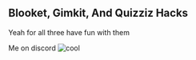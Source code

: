 Blooket, Gimkit, And Quizziz Hacks
-------------

Yeah for all three have fun with them

Me on discord
![cool](https://github.com/Union-Aerospace-Corporation-UAC/BlooketEctHacks/assets/156439465/f16c1bdb-1894-41e8-a7c2-44ff14707fb0)
